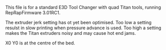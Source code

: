 This file is for a standard E3D Tool Changer with quad Titan tools, running RepRapFirmware 3.01RC1.

The extruder jerk setting has ot yet been optimised. Too low a setting resulst in slow printing when pressure advance is used. Too high a setting makes the Titan extruders noisy and may cause hot end jams.

X0 Y0 is at the centre of the bed.

